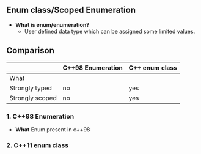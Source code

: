 ## Enum class/Scoped Enumeration
- **What is enum/enumeration?**
  - User defined data type which can be assigned some limited values. 

## Comparison

||C++98 Enumeration|C++ enum class|
|---|---|---|
|What|||
|Strongly typed|no|yes|
|Strongly scoped|no|yes|
  
### 1. C++98 Enumeration
  - **What** Enum present in c++98 
  
### 2. C++11 enum class
